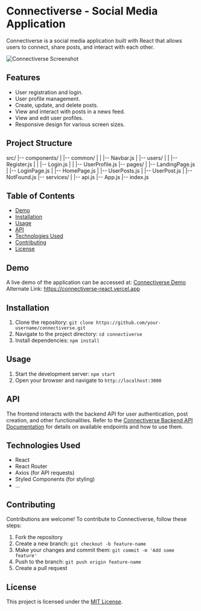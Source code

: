 # Connectiverse - Social Media Application

Connectiverse is a social media application built with React that allows users to connect, share posts, and interact with each other.

![Connectiverse Screenshot](/screenshot.png)

## Features

- User registration and login.
- User profile management.
- Create, update, and delete posts.
- View and interact with posts in a news feed.
- View and edit user profiles.
- Responsive design for various screen sizes.

## Project Structure

src/
|-- components/
| |-- common/
| | |-- Navbar.js
| |-- users/
| | |-- Register.js
| | |-- Login.js
| | |-- UserProfile.js
|-- pages/
| |-- LandingPage.js
| |-- LoginPage.js
| |-- HomePage.js
| |-- UserPosts.js
| |-- UserPost.js
| |-- NotFound.js
|-- services/
| |-- api.js
|-- App.js
|-- index.js

## Table of Contents

- [Demo](#demo)
- [Installation](#installation)
- [Usage](#usage)
- [API](#api)
- [Technologies Used](#technologies-used)
- [Contributing](#contributing)
- [License](#license)

## Demo

A live demo of the application can be accessed at: [Connectiverse Demo](https://connectiverse.netlify.app/)
Alternate Link: https://connectiverse-react.vercel.app

## Installation

1. Clone the repository: `git clone https://github.com/your-username/connectiverse.git`
2. Navigate to the project directory: `cd connectiverse`
3. Install dependencies: `npm install`

## Usage

1. Start the development server: `npm start`
2. Open your browser and navigate to `http://localhost:3000`

## API

The frontend interacts with the backend API for user authentication, post creation, and other functionalities. Refer to the [Connectiverse Backend API Documentation](https://link-to-api-docs.com) for details on available endpoints and how to use them.

## Technologies Used

- React
- React Router
- Axios (for API requests)
- Styled Components (for styling)
- ...

## Contributing

Contributions are welcome! To contribute to Connectiverse, follow these steps:

1. Fork the repository
2. Create a new branch: `git checkout -b feature-name`
3. Make your changes and commit them: `git commit -m 'Add some feature'`
4. Push to the branch: `git push origin feature-name`
5. Create a pull request

## License

This project is licensed under the [MIT License](LICENSE).
